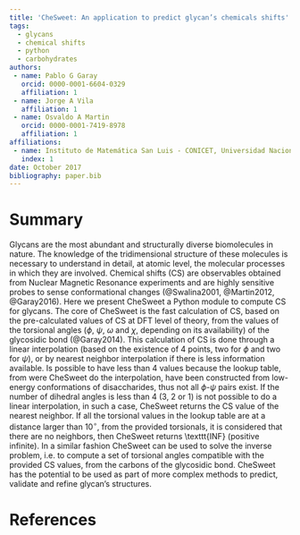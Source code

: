 ```yaml
---
title: 'CheSweet: An application to predict glycan’s chemicals shifts'
tags:
  - glycans
  - chemical shifts
  - python
  - carbohydrates
authors:
 - name: Pablo G Garay
   orcid: 0000-0001-6604-0329
   affiliation: 1
 - name: Jorge A Vila
   affiliation: 1
 - name: Osvaldo A Martin
   orcid: 0000-0001-7419-8978
   affiliation: 1
affiliations:
 - name: Instituto de Matemática San Luis - CONICET, Universidad Nacional de San Luis, San Luis, Argentina
   index: 1
date: October 2017
bibliography: paper.bib
---
```


# Summary

Glycans are the most abundant and structurally diverse biomolecules in nature. The knowledge of the tridimensional structure of these molecules is necessary to understand in detail, at atomic level, the molecular processes in which they are involved. Chemical shifts (CS) are observables obtained from Nuclear Magnetic Resonance experiments and are highly sensitive probes to sense conformational changes (@Swalina2001, @Martin2012, @Garay2016). Here we present CheSweet a Python module to compute CS for glycans. The core of CheSweet is the fast calculation of CS, based on the pre-calculated values of CS at DFT level of theory, from the values of the torsional angles ($\phi$, $\psi$, $\omega$ and $\chi$, depending on its availability) of the glycosidic bond (@Garay2014). This calculation of CS is done through a linear interpolation (based on the existence of 4 points, two for $\phi$ and two for $\psi$), or by nearest neighbor interpolation if there is less information available. Is possible to have less than 4 values because the lookup table, from were CheSweet do the interpolation, have been constructed from low-energy conformations of disaccharides, thus not all $\phi$-$\psi$ pairs exist. If the number of dihedral angles is less than 4 (3, 2 or 1) is not possible to do a linear interpolation, in such a case, CheSweet returns the CS value of the nearest neighbor. If all the torsional values in the lookup table are at a distance larger than 10$^{\circ}$, from the provided torsionals, it is considered that there are no neighbors, then CheSweet returns \texttt{INF} (positive infinite). In a similar fashion CheSweet can be used to solve the inverse problem, i.e. to compute a set of torsional angles compatible with the provided CS values, from the carbons of the glycosidic bond. CheSweet has the potential to be used as part of more complex methods to predict, validate and refine glycan’s structures.


# References

